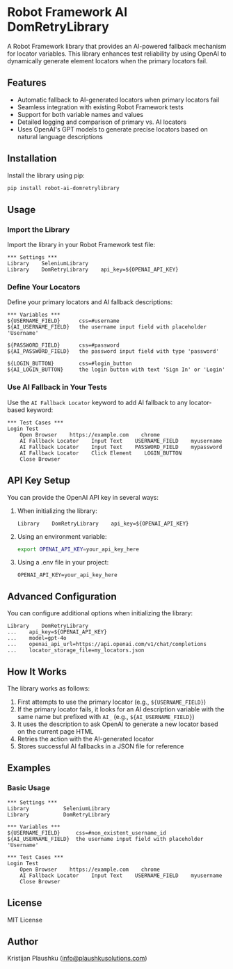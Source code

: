 # Robot Framework AI DomRetryLibrary

A Robot Framework library that provides an AI-powered fallback mechanism for locator variables. This library enhances test reliability by using OpenAI to dynamically generate element locators when the primary locators fail.

## Features

- Automatic fallback to AI-generated locators when primary locators fail
- Seamless integration with existing Robot Framework tests
- Support for both variable names and values
- Detailed logging and comparison of primary vs. AI locators
- Uses OpenAI's GPT models to generate precise locators based on natural language descriptions

## Installation

Install the library using pip:

```bash
pip install robot-ai-domretrylibrary
```

## Usage

### Import the Library

Import the library in your Robot Framework test file:

```robotframework
*** Settings ***
Library    SeleniumLibrary
Library    DomRetryLibrary    api_key=${OPENAI_API_KEY}
```

### Define Your Locators

Define your primary locators and AI fallback descriptions:

```robotframework
*** Variables ***
${USERNAME_FIELD}      css=#username
${AI_USERNAME_FIELD}   the username input field with placeholder 'Username'

${PASSWORD_FIELD}      css=#password
${AI_PASSWORD_FIELD}   the password input field with type 'password'

${LOGIN_BUTTON}        css=#login_button
${AI_LOGIN_BUTTON}     the login button with text 'Sign In' or 'Login'
```

### Use AI Fallback in Your Tests

Use the `AI Fallback Locator` keyword to add AI fallback to any locator-based keyword:

```robotframework
*** Test Cases ***
Login Test
    Open Browser    https://example.com    chrome
    AI Fallback Locator    Input Text    USERNAME_FIELD    myusername
    AI Fallback Locator    Input Text    PASSWORD_FIELD    mypassword
    AI Fallback Locator    Click Element    LOGIN_BUTTON
    Close Browser
```

## API Key Setup

You can provide the OpenAI API key in several ways:

1. When initializing the library:
   ```robotframework
   Library    DomRetryLibrary    api_key=${OPENAI_API_KEY}
   ```

2. Using an environment variable:
   ```bash
   export OPENAI_API_KEY=your_api_key_here
   ```

3. Using a .env file in your project:
   ```
   OPENAI_API_KEY=your_api_key_here
   ```

## Advanced Configuration

You can configure additional options when initializing the library:

```robotframework
Library    DomRetryLibrary    
...    api_key=${OPENAI_API_KEY}    
...    model=gpt-4o    
...    openai_api_url=https://api.openai.com/v1/chat/completions    
...    locator_storage_file=my_locators.json
```

## How It Works

The library works as follows:

1. First attempts to use the primary locator (e.g., `${USERNAME_FIELD}`)
2. If the primary locator fails, it looks for an AI description variable with the same name but prefixed with `AI_` (e.g., `${AI_USERNAME_FIELD}`)
3. It uses the description to ask OpenAI to generate a new locator based on the current page HTML
4. Retries the action with the AI-generated locator
5. Stores successful AI fallbacks in a JSON file for reference

## Examples

### Basic Usage

```robotframework
*** Settings ***
Library           SeleniumLibrary
Library           DomRetryLibrary

*** Variables ***
${USERNAME_FIELD}     css=#non_existent_username_id
${AI_USERNAME_FIELD}  the username input field with placeholder 'Username'

*** Test Cases ***
Login Test
    Open Browser    https://example.com    chrome
    AI Fallback Locator    Input Text    USERNAME_FIELD    myusername
    Close Browser
```

## License

MIT License

## Author

Kristijan Plaushku (info@plaushkusolutions.com) 